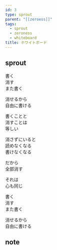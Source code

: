 ```yaml
---
id: 3
type: sprout
parent: "[[zeroess]]"
tags:
  - sprout
  - zeroness
  - whiteboard
title: ホワイトボード
---
```

## sprout
書く  
消す  
また書く

消せるから  
自由に書ける

書くことと  
消すことは  
等しい

消さずにいると  
読めなくなる  
書けなくなる

だから  
全部消す

それは  
心も同じ  

書く  
消す  
また書く

消せるから  
自由に書ける
## note

